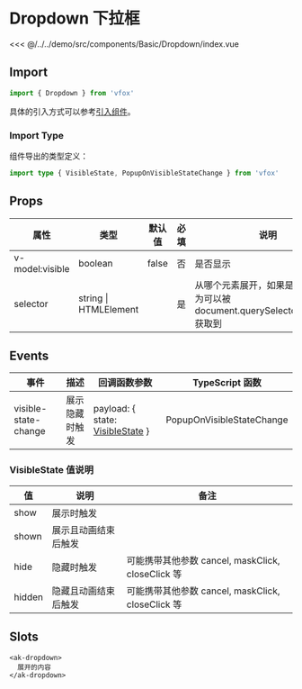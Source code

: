# Dropdown 下拉框

<CodeDemo name="Dropdown">

<<< @/../../demo/src/components/Basic/Dropdown/index.vue

</CodeDemo>

## Import

```js
import { Dropdown } from 'vfox'
```

具体的引入方式可以参考[引入组件](../guide/import.md)。

### Import Type

组件导出的类型定义：

```ts
import type { VisibleState, PopupOnVisibleStateChange } from 'vfox'
```

## Props

| 属性            | 类型                  | 默认值 | 必填 | 说明                                                                              |
| --------------- | --------------------- | ------ | ---- | --------------------------------------------------------------------------------- |
| v-model:visible | boolean               | false  | 否   | 是否显示                                                                          |
| selector        | string \| HTMLElement |        | 是   | 从哪个元素展开，如果是 string，则为可以被 document.querySelector(selector) 获取到 |

## Events

| 事件                 | 描述           | 回调函数参数                                                          | TypeScript 函数           |
| -------------------- | -------------- | --------------------------------------------------------------------- | ------------------------- |
| visible-state-change | 展示隐藏时触发 | payload: { state: [VisibleState](./Dropdown.md#visiblestate-值说明) } | PopupOnVisibleStateChange |

### VisibleState 值说明

| 值     | 说明                 | 备注                                              |
| ------ | -------------------- | ------------------------------------------------- |
| show   | 展示时触发           |                                                   |
| shown  | 展示且动画结束后触发 |                                                   |
| hide   | 隐藏时触发           | 可能携带其他参数 cancel, maskClick, closeClick 等 |
| hidden | 隐藏且动画结束后触发 | 可能携带其他参数 cancel, maskClick, closeClick 等 |

## Slots

```vue
<ak-dropdown>
  展开的内容
</ak-dropdown>
```
